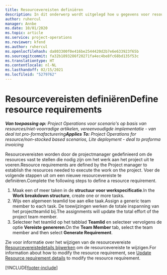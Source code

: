 ```yaml
---
title: Resourcevereisten definiëren
description: In dit onderwerp wordt uitgelegd hoe u gegevens voor resourcevereisten kunt definiëren.
author: ruhercul
manager: Annbe
ms.date: 10/01/2020
ms.topic: article
ms.service: project-operations
ms.reviewer: kfend
ms.author: ruhercul
ms.openlocfilehash: da803300f0e416be2544420d2b7e6e633923f65b
ms.sourcegitcommit: fa32b1893286f20271fa4ec4be8fc68bd135f53c
ms.translationtype: HT
ms.contentlocale: nl-NL
ms.lasthandoff: 02/15/2021
ms.locfileid: "5279762"
---
```

# <a name="define-resource-requirements"></a><span data-ttu-id="3e960-103">Resourcevereisten definiëren</span><span class="sxs-lookup"><span data-stu-id="3e960-103">Define resource requirements</span></span>

<span data-ttu-id="3e960-104">_**Van toepassing op:** Project Operations voor scenario's op basis van resources/niet-voorradige artikelen, vereenvoudigde implementatie - van deal tot pro-formafacturering_</span><span class="sxs-lookup"><span data-stu-id="3e960-104">_**Applies To:** Project Operations for resource/non-stocked based scenarios, Lite deployment - deal to proforma invoicing_</span></span>

<span data-ttu-id="3e960-105">Resourcevereisten worden door de projectmanager gedefinieerd om de resources vast te stellen die nodig zijn om het werk aan het project uit te voeren.</span><span class="sxs-lookup"><span data-stu-id="3e960-105">Resource requirements are defined by the Project manager to establish the resources needed to execute the work on the project.</span></span> <span data-ttu-id="3e960-106">Voer de volgende stappen uit om een nieuwe resourcevereiste te definiëren.</span><span class="sxs-lookup"><span data-stu-id="3e960-106">Complete the following steps to define a resource requirement.</span></span>

1.  <span data-ttu-id="3e960-107">Maak een of meer taken in de **structuur voor werkspecificatie**.</span><span class="sxs-lookup"><span data-stu-id="3e960-107">In the **Work breakdown structure**, create one or more tasks.</span></span>
2.  <span data-ttu-id="3e960-108">Wijs een algemeen teamlid toe aan elke taak.</span><span class="sxs-lookup"><span data-stu-id="3e960-108">Assign a generic team member to each task.</span></span> <span data-ttu-id="3e960-109">De toewijzingen werken de totale inspanning van het projectteamlid bij.</span><span class="sxs-lookup"><span data-stu-id="3e960-109">The assignments will update the total effort of the project team member.</span></span>
3.  <span data-ttu-id="3e960-110">Selecteer het teamlid op het tabblad **Teamlid** en selecteer vervolgens de optie **Vereiste genereren**.</span><span class="sxs-lookup"><span data-stu-id="3e960-110">On the **Team Member** tab, select the team member and then select **Generate Requirement**.</span></span>

<span data-ttu-id="3e960-111">Zie voor informatie over het wijzigen van de resourcevereiste [Resourcevereistedetails bijwerken](define-resource-requirements.md) om de resourcevereiste te wijzigen.</span><span class="sxs-lookup"><span data-stu-id="3e960-111">For information about how to modify the resource requirement, see [Update Resource requirement details](define-resource-requirements.md) to modify the resource requirement.</span></span>

[!INCLUDE[footer-include](../includes/footer-banner.md)]